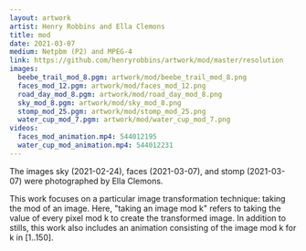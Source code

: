 ```yaml
---
layout: artwork
artist: Henry Robbins and Ella Clemons
title: mod
date: 2021-03-07
medium: Netpbm (P2) and MPEG-4
link: https://github.com/henryrobbins/artwork/mod/master/resolution
images:
  beebe_trail_mod_8.pgm: artwork/mod/beebe_trail_mod_8.png
  faces_mod_12.pgm: artwork/mod/faces_mod_12.png
  road_day_mod_8.pgm: artwork/mod/road_day_mod_8.png
  sky_mod_8.pgm: artwork/mod/sky_mod_8.png
  stomp_mod_25.pgm: artwork/mod/stomp_mod_25.png
  water_cup_mod_7.pgm: artwork/mod/water_cup_mod_7.png
videos:
  faces_mod_animation.mp4: 544012195
  water_cup_mod_animation.mp4: 544012231
---
```

The images sky (2021-02-24), faces (2021-03-07), and stomp (2021-03-07)
were photographed by Ella Clemons.

This work focuses on a particular image transformation technique: taking the
mod of an image. Here, "taking an image mod k" refers to taking the value of
every pixel mod k to create the transformed image. In addition to stills, this
work also includes an animation consisting of the image mod k for k in [1..150].